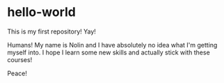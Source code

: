 # hello-world
This is my first repository! Yay!

Humans! My name is Nolin and I have absolutely no idea what I'm getting myself into. I hope I learn some new skills and actually stick with these courses!

Peace!
